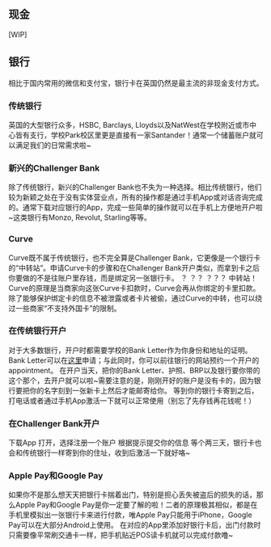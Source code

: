 ## 现金
[WIP]
## 银行
相比于国内常用的微信和支付宝，银行卡在英国仍然是最主流的非现金支付方式。
### 传统银行
英国的大型银行众多，HSBC, Barclays, Lloyds以及NatWest在学校附近或市中心皆有支行，学校Park校区里更是直接有一家Santander！通常一个储蓄账户就可以满足我们的日常需求啦~
### 新兴的Challenger Bank
除了传统银行，新兴的Challenger Bank也不失为一种选择。相比传统银行，他们较为新颖之处在于没有实体营业点，所有的操作都是通过手机App或对话咨询完成的。通常下载对应银行的App，完成一些简单的操作就可以在手机上方便地开户啦~这类银行有Monzo, Revolut, Starling等等。
### Curve
Curve既不属于传统银行，也不完全算是Challenger Bank，它更像是一个银行卡的“中转站”。申请Curve卡的步骤和在Challenger Bank开户类似，而拿到卡之后你要做的不是往账户里存钱，而是绑定另一张银行卡。
？
？？
？？？
中转站！Curve的原理是当商家向这张Curve卡扣款时，Curve会再从你绑定的卡里扣款。除了能够保护绑定卡的信息不被泄露或者卡片被偷，通过Curve的中转，也可以绕过一些商家“不支持外国卡”的限制。
### 在传统银行开户
对于大多数银行，开户时都需要学校的Bank Letter作为你身份和地址的证明。Bank Letter可以在[这里](https://store.nottingham.ac.uk/product-catalogue/official-documents-and-letters/letters/bank-letter)申请；与此同时，你可以前往银行的网站预约一个开户的appointment。
在开户当天，把你的Bank Letter、护照、BRP以及银行要你带的这个那个，去开户就可以啦~需要注意的是，刚刚开好的账户是没有卡的，因为银行要把你的名字刻到一张新卡上然后才能邮寄给你。
等到你的银行卡寄到之后，打电话或者通过手机App激活一下就可以正常使用（别忘了先存钱再花钱呢！）
### 在Challenger Bank开户
下载App
打开，选择注册一个账户
根据提示提交你的信息
等个两三天，银行卡也会和传统银行一样寄到你的住址，收到后激活一下就好咯~
### Apple Pay和Google Pay
如果你不是那么想天天把银行卡揣着出门，特别是担心丢失被盗后的损失的话，那么Apple Pay和Google Pay是你一定要了解的啦！二者的原理极其相似，都是在手机里模拟出一张银行卡来进行付款，唯Apple Pay只能用于iPhone，Google Pay可以在大部分Android上使用。
在对应的App里添加好银行卡后，出门付款时只需要像平常刷交通卡一样，把手机贴近POS读卡机就可以完成付款噜~
